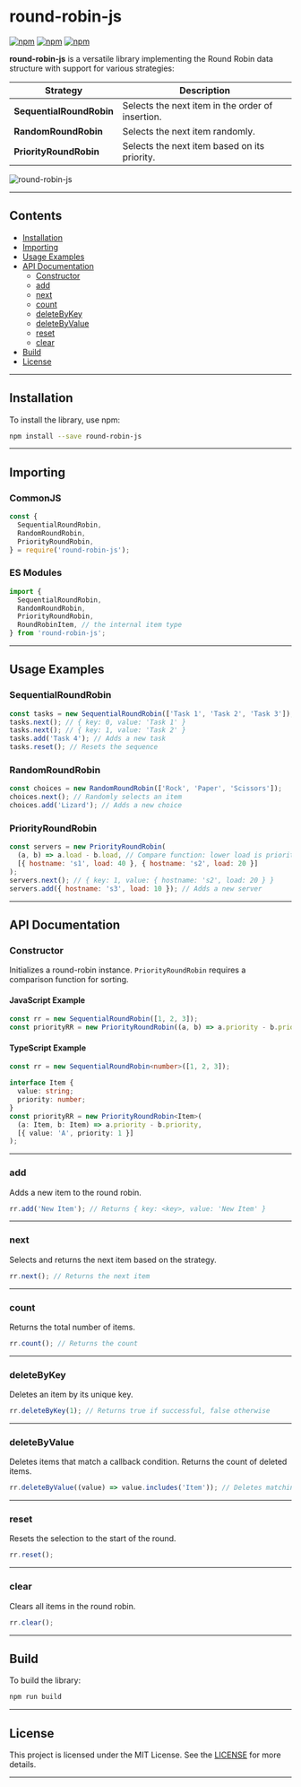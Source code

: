 
# **round-robin-js**

[![npm](https://img.shields.io/npm/v/round-robin-js.svg)](https://www.npmjs.com/package/round-robin-js) [![npm](https://img.shields.io/npm/dm/round-robin-js.svg)](https://www.npmjs.com/package/round-robin-js) [![npm](https://img.shields.io/badge/node-%3E=%206.0-blue.svg)](https://www.npmjs.com/package/round-robin-js)

**round-robin-js** is a versatile library implementing the Round Robin data structure with support for various strategies:

| **Strategy**              | **Description**                                        |
|---------------------------|--------------------------------------------------------|
| **SequentialRoundRobin**  | Selects the next item in the order of insertion.       |
| **RandomRoundRobin**      | Selects the next item randomly.                        |
| **PriorityRoundRobin**    | Selects the next item based on its priority.           |

![round-robin-js](https://user-images.githubusercontent.com/6517308/121813242-859a9700-cc6b-11eb-99c0-49e5bb63005b.jpg)

---

## **Contents**
- [Installation](#installation)
- [Importing](#importing)
- [Usage Examples](#usage-examples)
- [API Documentation](#api-documentation)
  - [Constructor](#constructor)
  - [add](#add)
  - [next](#next)
  - [count](#count)
  - [deleteByKey](#deletebykey)
  - [deleteByValue](#deletebyvalue)
  - [reset](#reset)
  - [clear](#clear)
- [Build](#build)
- [License](#license)

---

## **Installation**

To install the library, use npm:

```bash
npm install --save round-robin-js
```

---

## **Importing**

### **CommonJS**

```javascript
const {
  SequentialRoundRobin,
  RandomRoundRobin,
  PriorityRoundRobin,
} = require('round-robin-js');
```

### **ES Modules**

```javascript
import {
  SequentialRoundRobin,
  RandomRoundRobin,
  PriorityRoundRobin,
  RoundRobinItem, // the internal item type
} from 'round-robin-js';
```

---

## **Usage Examples**

### **SequentialRoundRobin**
```javascript
const tasks = new SequentialRoundRobin(['Task 1', 'Task 2', 'Task 3']);
tasks.next(); // { key: 0, value: 'Task 1' }
tasks.next(); // { key: 1, value: 'Task 2' }
tasks.add('Task 4'); // Adds a new task
tasks.reset(); // Resets the sequence
```

### **RandomRoundRobin**
```javascript
const choices = new RandomRoundRobin(['Rock', 'Paper', 'Scissors']);
choices.next(); // Randomly selects an item
choices.add('Lizard'); // Adds a new choice
```

### **PriorityRoundRobin**
```javascript
const servers = new PriorityRoundRobin(
  (a, b) => a.load - b.load, // Compare function: lower load is prioritized
  [{ hostname: 's1', load: 40 }, { hostname: 's2', load: 20 }]
);
servers.next(); // { key: 1, value: { hostname: 's2', load: 20 } }
servers.add({ hostname: 's3', load: 10 }); // Adds a new server
```

---

## **API Documentation**

### **Constructor**

Initializes a round-robin instance. `PriorityRoundRobin` requires a comparison function for sorting.

#### **JavaScript Example**
```javascript
const rr = new SequentialRoundRobin([1, 2, 3]);
const priorityRR = new PriorityRoundRobin((a, b) => a.priority - b.priority, [{ value: 'A', priority: 1 }]);
```

#### **TypeScript Example**
```typescript
const rr = new SequentialRoundRobin<number>([1, 2, 3]);

interface Item {
  value: string;
  priority: number;
}
const priorityRR = new PriorityRoundRobin<Item>(
  (a: Item, b: Item) => a.priority - b.priority,
  [{ value: 'A', priority: 1 }]
);
```

---

### **add**

Adds a new item to the round robin.

```javascript
rr.add('New Item'); // Returns { key: <key>, value: 'New Item' }
```

---

### **next**

Selects and returns the next item based on the strategy.

```javascript
rr.next(); // Returns the next item
```

---

### **count**

Returns the total number of items.

```javascript
rr.count(); // Returns the count
```

---

### **deleteByKey**

Deletes an item by its unique key.

```javascript
rr.deleteByKey(1); // Returns true if successful, false otherwise
```

---

### **deleteByValue**

Deletes items that match a callback condition. Returns the count of deleted items.

```javascript
rr.deleteByValue((value) => value.includes('Item')); // Deletes matching items
```

---

### **reset**

Resets the selection to the start of the round.

```javascript
rr.reset();
```

---

### **clear**

Clears all items in the round robin.

```javascript
rr.clear();
```

---

## **Build**

To build the library:

```bash
npm run build
```

---

## **License**

This project is licensed under the MIT License. See the [LICENSE](https://github.com/eyas-ranjous/round-robin-js/blob/main/LICENSE) for more details.

---
